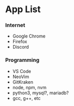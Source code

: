# App List

### Internet

- Google Chrome
- Firefox
- Discord

### Programming

- VS Code
- NeoVim
- GitKraken
- node, npm, nvm
- python3, mysql?, mariadb?
- gcc, g++, etc
